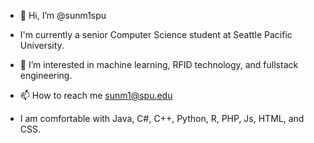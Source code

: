 - 👋 Hi, I’m @sunm1spu
- I'm currently a senior Computer Science student at Seattle Pacific University.
- 👀 I’m interested in machine learning, RFID technology, and fullstack engineering.
- 📫 How to reach me sunm1@spu.edu

- I am comfortable with Java, C#, C++, Python, R, PHP, Js, HTML, and CSS.

<!---
sunm1spu/sunm1spu is a ✨ special ✨ repository because its `README.md` (this file) appears on your GitHub profile.
You can click the Preview link to take a look at your changes.
--->
